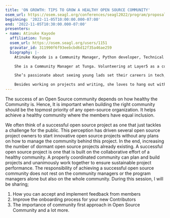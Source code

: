 ```yaml
---
title: 'ON GROWTH: TIPS TO GROW A HEALTHY OPEN SOURCE COMMUNITY'
osem_url: https://osem.seagl.org/conferences/seagl2022/program/proposals/890
beginning: '2022-11-05T10:00:00.000-07:00'
end: '2022-11-05T10:30:00.000-07:00'
presenters:
- name: Atinuke Kayode
  affiliation: Tunga
  osem_url: https://osem.seagl.org/users/1151
  gravatar_id: 311990f6f93eebcbd6d12f35a46ae259
  biography: |-
    Atinuke Kayode is a Community Manager, Python developer, Technical Writer and Open-source lover.

    She is a Community Manager at Tunga. Volunteering at Layer5 as a community and also a Technical Coordinator at She Code Africa. She learnt through the community so she is community driven and loves to help grow tech communities across the world.

    She’s passionate about seeing young lads set their careers in tech, especially women and she desires to see more young women take up careers in technology. She was part of the writers of a book recently published titled The Techie Chic, a compilation of inspiring female tech journeys. She shares her knowledge and thoughts on her blog.

    Besides working on projects and writing, she loves to hang out with friends, socialize and read other developers' articles.
---
```


The success of an Open Source community depends on how healthy the Community is. Hence, It is important when building the right community should be the topmost priority of any open-source organization. It helps achieve a healthy community where the members have equal inclusion.

We often think of a successful open source project as one that just tackles a challenge for the public. This perception has driven several open source project owners to start innovative open source projects without any plans on how to manage the community behind this project. In the end, increasing the number of dormant open source projects already existing. A successful open source project is one that is built on the collaborative effort of a healthy community. A properly coordinated community can plan and build projects and unanimously work together to ensure sustainable project performance. The responsibility of achieving a successful open source community does not rest on the community managers or the program managers alone but also on the whole community. During this session, I will be sharing;

1. How you can accept and implement feedback from members
2. Improve the onboarding process for your new Contributors
3. The importance of community first approach in Open Source Community and a lot more.
